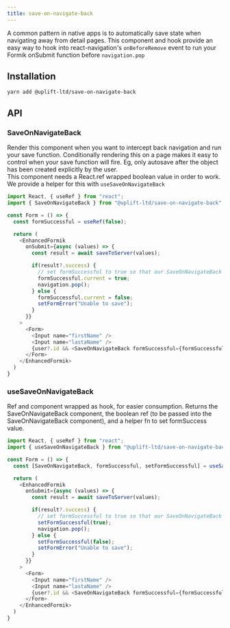 ```yaml
---
title: save-on-navigate-back
---
```


A common pattern in native apps is to automatically save state when navigating away from detail pages. This component and hook provide an easy way to hook into react-navigation's `onBeforeRemove` event to run your Formik onSubmit function before `navigation.pop`

## Installation

    yarn add @uplift-ltd/save-on-navigate-back

## API

### SaveOnNavigateBack
Render this component when you want to intercept back navigation and run your save function. Conditionally rendering this on a page makes it easy to control when your save function will fire. Eg, only autosave after the object has been created explicitly by the user.  
This component needs a React.ref wrapped boolean value in order to work. We provide a helper for this with `useSaveOnNavigateBack`



```ts
import React, { useRef } from "react";
import { SaveOnNavigateBack } from "@uplift-ltd/save-on-navigate-back";

const Form = () => {
  const formSuccessful = useRef(false);

  return (
    <EnhancedFormik
      onSubmit={async (values) => {
        const result = await saveToServer(values);

        if(result?.success) {
          // set formSuccessful to true so that our SaveOnNavigateBack component will let us pop
          formSuccessful.current = true;
          navigation.pop();
        } else {
          formSuccessful.current = false;
          setFormError("Unable to save");
        }
      }}
    >
      <Form>
        <Input name="firstName" />
        <Input name="lastaName" />
        {user?.id && <SaveOnNavigateBack formSuccessful={formSuccessful} />}
      </Form>
    </EnhancedFormik>
  )
}
```

### useSaveOnNavigateBack
Ref and component wrapped as hook, for easier consumption. Returns the SaveOnNavigateBack component, the boolean ref (to be passed into the SaveOnNavigateBack component), and a helper fn to set formSuccess value.



```ts
import React, { useRef } from "react";
import { useSaveOnNavigateBack } from "@uplift-ltd/save-on-navigate-back";

const Form = () => {
  const [SaveOnNavigateBack, formSuccessful, setFormSuccessful] = useSaveOnNavigateBack();

  return (
    <EnhancedFormik
      onSubmit={async (values) => {
        const result = await saveToServer(values);

        if(result?.success) {
          // set formSuccessful to true so that our SaveOnNavigateBack component will let us pop
          setFormSuccessful(true);
          navigation.pop();
        } else {
          setFormSuccessful(false);
          setFormError("Unable to save");
        }
      }}
    >
      <Form>
        <Input name="firstName" />
        <Input name="lastaName" />
        {user?.id && <SaveOnNavigateBack formSuccessful={formSuccessful} />}
      </Form>
    </EnhancedFormik>
  )
}
```
